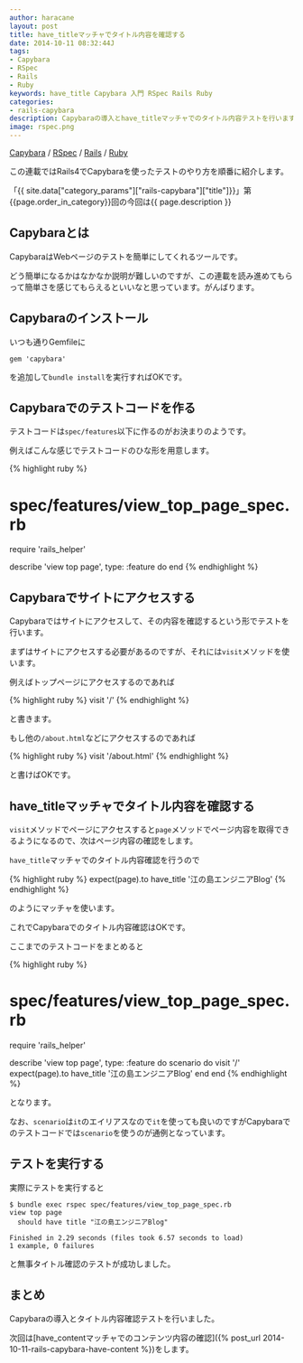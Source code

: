 ```yaml
---
author: haracane
layout: post
title: have_titleマッチャでタイトル内容を確認する
date: 2014-10-11 08:32:44J
tags:
- Capybara
- RSpec
- Rails
- Ruby
keywords: have_title Capybara 入門 RSpec Rails Ruby
categories:
- rails-capybara
description: Capybaraの導入とhave_titleマッチャでのタイトル内容テストを行います。
image: rspec.png
---
```

<!-- tag_links -->
[Capybara](/tags/capybara/) / [RSpec](/tags/rspec/) / [Rails](/tags/rails/) / [Ruby](/tags/ruby/)

<!-- content -->
この連載ではRails4でCapybaraを使ったテストのやり方を順番に紹介します。

「{{ site.data["category_params"]["rails-capybara"]["title"]}}」第{{page.order_in_category}}回の今回は{{ page.description }}

## Capybaraとは

CapybaraはWebページのテストを簡単にしてくれるツールです。

どう簡単になるかはなかなか説明が難しいのですが、この連載を読み進めてもらって簡単さを感じてもらえるといいなと思っています。がんばります。

## Capybaraのインストール

いつも通りGemfileに

    gem 'capybara'

を追加して`bundle install`を実行すればOKです。

## Capybaraでのテストコードを作る

テストコードは`spec/features`以下に作るのがお決まりのようです。

例えばこんな感じでテストコードのひな形を用意します。

{% highlight ruby %}
# spec/features/view_top_page_spec.rb
require 'rails_helper'

describe 'view top page', type: :feature do
end
{% endhighlight %}

## Capybaraでサイトにアクセスする

Capybaraではサイトにアクセスして、その内容を確認するという形でテストを行います。

まずはサイトにアクセスする必要があるのですが、それには`visit`メソッドを使います。

例えばトップページにアクセスするのであれば

{% highlight ruby %}
visit '/'
{% endhighlight %}

と書きます。

もし他の`/about.html`などにアクセスするのであれば

{% highlight ruby %}
visit '/about.html'
{% endhighlight %}

と書けばOKです。

## have_titleマッチャでタイトル内容を確認する

`visit`メソッドでページにアクセスすると`page`メソッドでページ内容を取得できるようになるので、次はページ内容の確認をします。

`have_title`マッチャでのタイトル内容確認を行うので

{% highlight ruby %}
expect(page).to have_title '江の島エンジニアBlog'
{% endhighlight %}

のようにマッチャを使います。

これでCapybaraでのタイトル内容確認はOKです。

ここまでのテストコードをまとめると

{% highlight ruby %}
# spec/features/view_top_page_spec.rb
require 'rails_helper'

describe 'view top page', type: :feature do
  scenario do
    visit '/'
    expect(page).to have_title '江の島エンジニアBlog'
  end
end
{% endhighlight %}

となります。

なお、`scenario`は`it`のエイリアスなので`it`を使っても良いのですがCapybaraでのテストコードでは`scenario`を使うのが通例となっています。

## テストを実行する

実際にテストを実行すると

    $ bundle exec rspec spec/features/view_top_page_spec.rb
    view top page
      should have title "江の島エンジニアBlog"

    Finished in 2.29 seconds (files took 6.57 seconds to load)
    1 example, 0 failures

と無事タイトル確認のテストが成功しました。

## まとめ

Capybaraの導入とタイトル内容確認テストを行いました。

次回は[have_contentマッチャでのコンテンツ内容の確認]({% post_url 2014-10-11-rails-capybara-have-content %})をします。
